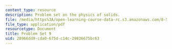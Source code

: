```yaml
---
content_type: resource
description: Problem set on the physics of solids.
file: /media/https%3A/open-learning-course-data-rc.s3.amazonaws.com/8-512-theory-of-solids-ii-spring-2009/28966dd9cda0675dc14c29836675bc63_MIT8_512s09_pset09.pdf
file_type: application/pdf
resourcetype: Document
title: Problem Set 9
uid: 28966dd9-cda0-675d-c14c-29836675bc63
---
```

